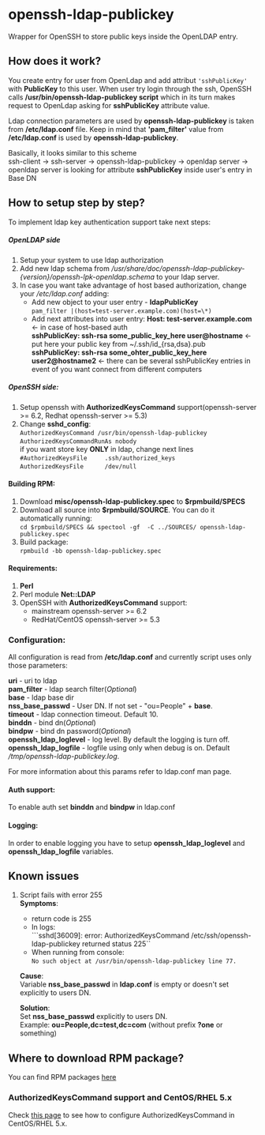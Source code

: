 openssh-ldap-publickey
======================

Wrapper for OpenSSH to store public keys inside the OpenLDAP entry.

## How does it work?

You create entry for user from OpenLdap and add attribut `'sshPublicKey'` with **PublicKey** to this user.
When user try login through the ssh, OpenSSH calls **/usr/bin/openssh-ldap-publickey script** which in its turn makes request to OpenLdap asking for **sshPublicKey** attribute value.

Ldap connection parameters are used by **openssh-ldap-publickey** is taken from **/etc/ldap.conf** file.
Keep in mind that  **'pam_filter'** value from **/etc/ldap.conf** is used by **openssh-ldap-publickey**.

Basically, it looks similar to this scheme   
ssh-client -> ssh-server -> openssh-ldap-publickey -> openldap server -> openldap server is looking for attribute **sshPublicKey** inside user's entry in Base DN
## How to setup step by step?

To implement ldap key authentication support take next steps:
##### OpenLDAP side

1. Setup your system to use ldap authorization
2. Add new ldap schema from */usr/share/doc/openssh-ldap-publickey-{version}/openssh-lpk-openldap.schema* to your ldap server.
3. In case you want take advantage of host based authorization, change your */etc/ldap.conf* adding:   
    + Add new object to your user entry - **ldapPublicKey**    
    `pam_filter |(host=test-server.example.com)(host=\*)`
    + Add next attributes into user entry:
    **Host: test-server.example.com** <- in case of host-based auth     
    **sshPublicKey: ssh-rsa some_public_key_here user@hostname** <- put here your public key from ~/.ssh/id_{rsa,dsa}.pub     
    **sshPublicKey: ssh-rsa some_ohter_public_key_here user2@hostname2** <- there can be several sshPublicKey entries in event of you want connect from different computers

##### OpenSSH side:
1. Setup openssh with **AuthorizedKeysCommand** support(openssh-server >= 6.2, Redhat openssh-server >= 5.3)
2. Change **sshd_config**:     
`AuthorizedKeysCommand /usr/bin/openssh-ldap-publickey`     
`AuthorizedKeysCommandRunAs nobody`     
if you want store key **ONLY** in ldap, change next lines     
`#AuthorizedKeysFile     .ssh/authorized_keys`      
`AuthorizedKeysFile      /dev/null`


#### Building RPM:
1. Download **misc/openssh-ldap-publickey.spec** to **$rpmbuild/SPECS**
2. Download all source into **$rpmbuild/SOURCE**. You can do it automatically running:     
`cd $rpmbuild/SPECS && spectool -gf  -C ../SOURCES/ openssh-ldap-publickey.spec`
3. Build package:      
`rpmbuild -bb openssh-ldap-publickey.spec`     

#### Requirements:
1. **Perl**
2. Perl module **Net::LDAP**
3. OpenSSH with **AuthorizedKeysCommand** support:
    * mainstream openssh-server >= 6.2
    * RedHat/CentOS openssh-server >= 5.3

### Configuration:

All configuration is read from **/etc/ldap.conf** and currently script uses only those parameters:
      
    
**uri** - uri to ldap     
**pam_filter** - ldap search filter(*Optional*)     
**base** - ldap base dir      
**nss_base_passwd** - User DN. If not set - "ou=People" + **base**.     
**timeout** - ldap connection timeout. Default 10.         
**binddn** - bind dn(*Optional*)      
**bindpw** - bind dn password(*Optional*)      
**openssh_ldap_loglevel** - log level. By default the logging is turn off.       
**openssh_ldap_logfile** - logfile using only when debug is on. Default */tmp/openssh-ldap-publickey.log*.      
 
For more information about this params refer to ldap.conf man page. 

#### Auth support:
To enable auth set **binddn** and **bindpw** in ldap.conf

#### Logging:
In order to enable logging you have to setup **openssh_ldap_loglevel** and **openssh_ldap_logfile** variables.

## Known issues
1. Script fails with error 255    
    **Symptoms**:   
    * return code is 255    
    * In logs:       
    ```sshd[36009]: error: AuthorizedKeysCommand /etc/ssh/openssh-ldap-publickey returned status 225``
    * When running from console:       
    ```No such object at /usr/bin/openssh-ldap-publickey line 77.```      


    **Cause**:      
    Variable **nss_base_passwd** in **ldap.conf** is empty or doesn't set explicitly to users DN.     
      
    **Solution**:     
    Set **nss_base_passwd** explicitly to users DN.     
    Example: **ou=People,dc=test,dc=com** (without prefix **?one** or something)     
          

## Where to download RPM package?      
You can find RPM packages [here](http://andriigrytsenko.net/repo/openssh-ldap-publickey/)
     
### AuthorizedKeysCommand support and CentOS/RHEL 5.x
Check [this page](http://andriigrytsenko.net/2013/05/authorizedkeyscommand-support-and-centosrhel-5-x/) to see how to configure AuthorizedKeysCommand in CentOS/RHEL 5.x.
